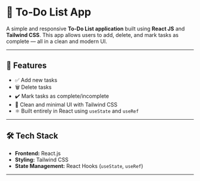 # 📝 To-Do List App

A simple and responsive **To-Do List application** built using **React JS** and **Tailwind CSS**. This app allows users to add, delete, and mark tasks as complete — all in a clean and modern UI.

---

## 🚀 Features

- ✅ Add new tasks
- 🗑️ Delete tasks
- ✔️ Mark tasks as complete/incomplete
- 🎯 Clean and minimal UI with Tailwind CSS
- ⚛️ Built entirely in React using `useState` and `useRef`

---

## 🛠️ Tech Stack

- **Frontend:** React.js
- **Styling:** Tailwind CSS
- **State Management:** React Hooks (`useState`, `useRef`)

---



